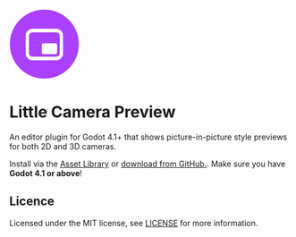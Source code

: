 <img src="logo.png" width="125" alt="Powerlet">

# Little Camera Preview

An editor plugin for Godot 4.1+ that shows picture-in-picture style previews for both 2D and 3D cameras.

Install via the [Asset Library](#) or [download from GitHub.](#). Make sure you have **Godot 4.1 or above**!

## Licence

Licensed under the MIT license, see [LICENSE](./LICENCE) for more information.
